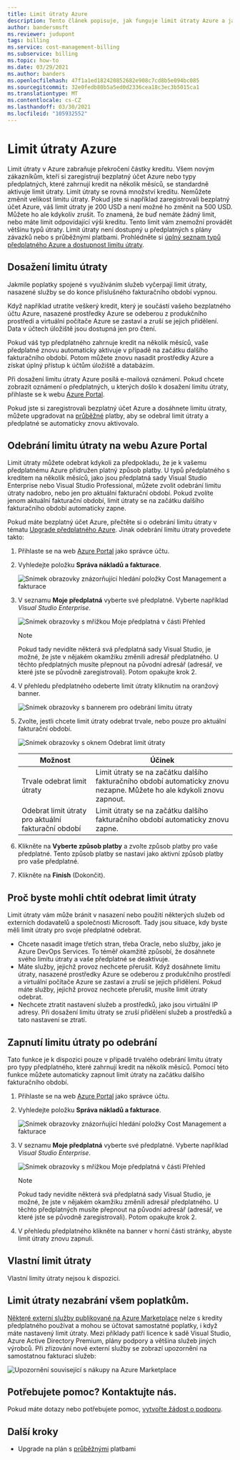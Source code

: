 ```yaml
---
title: Limit útraty Azure
description: Tento článek popisuje, jak funguje limit útraty Azure a jak ho odebrat.
author: bandersmsft
ms.reviewer: judupont
tags: billing
ms.service: cost-management-billing
ms.subservice: billing
ms.topic: how-to
ms.date: 03/29/2021
ms.author: banders
ms.openlocfilehash: 47f1a1ed182420852682e908c7cd8b5e094bc085
ms.sourcegitcommit: 32e0fedb80b5a5ed0d2336cea18c3ec3b5015ca1
ms.translationtype: MT
ms.contentlocale: cs-CZ
ms.lasthandoff: 03/30/2021
ms.locfileid: "105932552"
---
```

# <a name="azure-spending-limit"></a>Limit útraty Azure

Limit útraty v Azure zabraňuje překročení částky kreditu. Všem novým zákazníkům, kteří si zaregistrují bezplatný účet Azure nebo typy předplatných, které zahrnují kredit na několik měsíců, se standardně aktivuje limit útraty. Limit útraty se rovná množství kreditu. Nemůžete změnit velikost limitu útraty. Pokud jste si například zaregistrovali bezplatný účet Azure, váš limit útraty je 200 USD a není možné ho změnit na 500 USD. Můžete ho ale kdykoliv zrušit. To znamená, že buď nemáte žádný limit, nebo máte limit odpovídající výši kreditu. Tento limit vám znemožní provádět většinu typů útraty. Limit útraty není dostupný u předplatných s plány závazků nebo s průběžnými platbami. Prohlédněte si [úplný seznam typů předplatného Azure a dostupnost limitu útraty](https://azure.microsoft.com/support/legal/offer-details/).

## <a name="reaching-a-spending-limit"></a>Dosažení limitu útraty

Jakmile poplatky spojené s využíváním služeb vyčerpají limit útraty, nasazené služby se do konce příslušného fakturačního období vypnou.

Když například utratíte veškerý kredit, který je součástí vašeho bezplatného účtu Azure, nasazené prostředky Azure se odeberou z produkčního prostředí a virtuální počítače Azure se zastaví a zruší se jejich přidělení. Data v účtech úložiště jsou dostupná jen pro čtení.

Pokud váš typ předplatného zahrnuje kredit na několik měsíců, vaše předplatné znovu automaticky aktivuje v případě na začátku dalšího fakturačního období. Potom můžete znovu nasadit prostředky Azure a získat úplný přístup k účtům úložiště a databázím.

Při dosažení limitu útraty Azure posílá e-mailová oznámení. Pokud chcete zobrazit oznámení o předplatných, u kterých došlo k dosažení limitu útraty, přihlaste se k webu [Azure Portal](https://portal.azure.com/#blade/Microsoft_Azure_Billing/SubscriptionsBlade).

Pokud jste si zaregistrovali bezplatný účet Azure a dosáhnete limitu útraty, můžete upgradovat na [průběžné](upgrade-azure-subscription.md) platby, aby se odebral limit útraty a předplatné se automaticky znovu aktivovalo.

## <a name="remove-the-spending-limit-in-azure-portal"></a>Odebrání limitu útraty na webu Azure Portal

Limit útraty můžete odebrat kdykoli za předpokladu, že je k vašemu předplatnému Azure přidružen platný způsob platby. U typů předplatného s kreditem na několik měsíců, jako jsou předplatná sady Visual Studio Enterprise nebo Visual Studio Professional, můžete zvolit odebrání limitu útraty nadobro, nebo jen pro aktuální fakturační období. Pokud zvolíte jenom aktuální fakturační období, limit útraty se na začátku dalšího fakturačního období automaticky zapne.

Pokud máte bezplatný účet Azure, přečtěte si o odebrání limitu útraty v tématu [Upgrade předplatného Azure](upgrade-azure-subscription.md). Jinak odebrání limitu útraty provedete takto:

<a id="remove"></a>

1. Přihlaste se na web [Azure Portal](https://portal.azure.com) jako správce účtu.
1. Vyhledejte položku **Správa nákladů a fakturace**.

    ![Snímek obrazovky znázorňující hledání položky Cost Management a fakturace ](./media/spending-limit/search-bar.png)

1. V seznamu **Moje předplatná** vyberte své předplatné. Vyberte například *Visual Studio Enterprise*.

   ![Snímek obrazovky s mřížkou Moje předplatná v části Přehled](./media/spending-limit/cost-management-overview-msdn-x.png)

    > [!NOTE]
    > Pokud tady nevidíte některá svá předplatná sady Visual Studio, je možné, že jste v nějakém okamžiku změnili adresář předplatného. U těchto předplatných musíte přepnout na původní adresář (adresář, ve které jste se původně zaregistrovali). Potom opakujte krok 2.

1. V přehledu předplatného odeberte limit útraty kliknutím na oranžový banner.

    ![Snímek obrazovky s bannerem pro odebrání limitu útraty](./media/spending-limit/msdn-remove-spending-limit-banner-x.png)

1. Zvolte, jestli chcete limit útraty odebrat trvale, nebo pouze pro aktuální fakturační období.

      ![Snímek obrazovky s oknem Odebrat limit útraty](./media/spending-limit/remove-spending-limit-blade-x.png)

      | Možnost | Účinek |
      | --- | --- |
      | Trvale odebrat limit útraty | Limit útraty se na začátku dalšího fakturačního období automaticky znovu nezapne. Můžete ho ale kdykoli znovu zapnout. |
      | Odebrat limit útraty pro aktuální fakturační období | Limit útraty se na začátku dalšího fakturačního období automaticky znovu zapne. |


1. Klikněte na **Vyberte způsob platby** a zvolte způsob platby pro vaše předplatné. Tento způsob platby se nastaví jako aktivní způsob platby pro vaše předplatné.

1. Klikněte na **Finish** (Dokončit).


## <a name="why-you-might-want-to-remove-the-spending-limit"></a>Proč byste mohli chtít odebrat limit útraty

Limit útraty vám může bránit v nasazení nebo použití některých služeb od externích dodavatelů a společnosti Microsoft. Tady jsou situace, kdy byste měli limit útraty pro svoje předplatné odebrat.

-  Chcete nasadit image třetích stran, třeba Oracle, nebo služby, jako je Azure DevOps Services. To téměř okamžitě způsobí, že dosáhnete svého limitu útraty a vaše předplatné se deaktivuje.
- Máte služby, jejichž provoz nechcete přerušit. Když dosáhnete limitu útraty, nasazené prostředky Azure se odeberou z produkčního prostředí a virtuální počítače Azure se zastaví a zruší se jejich přidělení. Pokud máte služby, jejichž provoz nechcete přerušit, musíte limit útraty odebrat.
- Nechcete ztratit nastavení služeb a prostředků, jako jsou virtuální IP adresy. Při dosažení limitu útraty se zruší přidělení služeb a prostředků a tato nastavení se ztratí.

## <a name="turn-on-the-spending-limit-after-removing"></a>Zapnutí limitu útraty po odebrání

Tato funkce je k dispozici pouze v případě trvalého odebrání limitu útraty pro typy předplatného, které zahrnují kredit na několik měsíců. Pomocí této funkce můžete automaticky zapnout limit útraty na začátku dalšího fakturačního období.


1. Přihlaste se na web [Azure Portal](https://portal.azure.com) jako správce účtu.
1. Vyhledejte položku **Správa nákladů a fakturace**.

    ![Snímek obrazovky znázorňující hledání položky Cost Management a fakturace ](./media/spending-limit/search-bar.png)

1. V seznamu **Moje předplatná** vyberte své předplatné. Vyberte například *Visual Studio Enterprise*.

   ![Snímek obrazovky s mřížkou Moje předplatná v části Přehled](./media/spending-limit/cost-management-overview-msdn-x.png)

    > [!NOTE]
    > Pokud tady nevidíte některá svá předplatná sady Visual Studio, je možné, že jste v nějakém okamžiku změnili adresář předplatného. U těchto předplatných musíte přepnout na původní adresář (adresář, ve které jste se původně zaregistrovali). Potom opakujte krok 2.

1. V přehledu předplatného klikněte na banner v horní části stránky, abyste limit útraty znovu zapnuli.

## <a name="custom-spending-limit"></a>Vlastní limit útraty

Vlastní limity útraty nejsou k dispozici.

## <a name="a-spending-limit-doesnt-prevent-all-charges"></a>Limit útraty nezabrání všem poplatkům.

[Některé externí služby publikované na Azure Marketplace](../understand/understand-azure-marketplace-charges.md) nelze s kredity předplatného používat a mohou se účtovat samostatné poplatky, i když máte nastavený limit útraty. Mezi příklady patří licence k sadě Visual Studio, Azure Active Directory Premium, plány podpory a většina služeb jiných výrobců. Při zřizování nové externí služby se zobrazí upozornění na samostatnou fakturaci služeb:

![Upozornění související s nákupy na Azure Marketplace](./media/spending-limit/marketplace-warning01.png)

## <a name="need-help-contact-us"></a>Potřebujete pomoc? Kontaktujte nás.

Pokud máte dotazy nebo potřebujete pomoc, [vytvořte žádost o podporu](https://go.microsoft.com/fwlink/?linkid=2083458).

## <a name="next-steps"></a>Další kroky
- Upgrade na plán s [průběžnými](upgrade-azure-subscription.md) platbami
